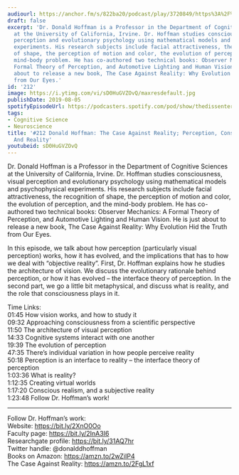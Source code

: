 ```yaml
---
audiourl: https://anchor.fm/s/822ba20/podcast/play/3720849/https%3A%2F%2Fd3ctxlq1ktw2nl.cloudfront.net%2Fproduction%2F2019-5-30%2F17877422-44100-2-af111d0c2fa81.m4a
draft: false
excerpt: 'Dr. Donald Hoffman is a Professor in the Department of Cognitive Sciences
  at the University of California, Irvine. Dr. Hoffman studies consciousness, visual
  perception and evolutionary psychology using mathematical models and psychophysical
  experiments. His research subjects include facial attractiveness, the recognition
  of shape, the perception of motion and color, the evolution of perception, and the
  mind-body problem. He has co-authored two technical books: Observer Mechanics: A
  Formal Theory of Perception, and Automotive Lighting and Human Vision. He is just
  about to release a new book, The Case Against Reality: Why Evolution Hid the Truth
  from Our Eyes.'
id: '212'
image: https://i.ytimg.com/vi/sD0HuGVZOvQ/maxresdefault.jpg
publishDate: 2019-08-05
spotifyEpisodeUrl: https://podcasters.spotify.com/pod/show/thedissenter/episodes/212-Donald-Hoffman-The-Case-Against-Reality-Perception--Consciousness--And-Reality-e4g26h
tags:
- Cognitive Science
- Neuroscience
title: '#212 Donald Hoffman: The Case Against Reality; Perception, Consciousness,
  And Reality'
youtubeid: sD0HuGVZOvQ
---
```

<div class="timelinks">

Dr. Donald Hoffman is a Professor in the Department of Cognitive Sciences at the University of California, Irvine. Dr. Hoffman studies consciousness, visual perception and evolutionary psychology using mathematical models and psychophysical experiments. His research subjects include facial attractiveness, the recognition of shape, the perception of motion and color, the evolution of perception, and the mind-body problem. He has co-authored two technical books: Observer Mechanics: A Formal Theory of Perception, and Automotive Lighting and Human Vision. He is just about to release a new book, The Case Against Reality: Why Evolution Hid the Truth from Our Eyes.

In this episode, we talk about how perception (particularly visual perception) works, how it has evolved, and the implications that has to how we deal with “objective reality”. First, Dr. Hoffman explains how he studies the architecture of vision. We discuss the evolutionary rationale behind perception, or how it has evolved – the interface theory of perception. In the second part, we go a little bit metaphysical, and discuss what is reality, and the role that consciousness plays in it. 

Time Links:  
<time>01:45</time> How vision works, and how to study it  
<time>09:32</time> Approaching consciousness from a scientific perspective  
<time>11:50</time> The architecture of visual perception                                
<time>14:33</time> Cognitive systems interact with one another  
<time>19:39</time> The evolution of perception  
<time>47:35</time> There’s individual variation in how people perceive reality  
<time>50:18</time> Perception is an interface to reality – the interface theory of perception  
<time>1:03:36</time> What is reality?  
<time>1:12:35</time> Creating virtual worlds  
<time>1:17:20</time> Conscious realism, and a subjective reality  
<time>1:23:48</time> Follow Dr. Hoffman’s work!

---

Follow Dr. Hoffman’s work:  
Website: https://bit.ly/2XnO0Oo  
Faculty page: https://bit.ly/2InA3I6  
Researchgate profile: https://bit.ly/31AQ7hr  
Twitter handle: @donalddhoffman  
Books on Amazon: https://amzn.to/2wZiIP4  
The Case Against Reality: https://amzn.to/2FgL1xf
</div>

